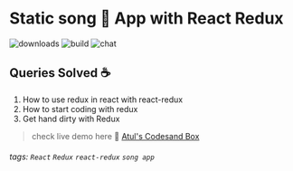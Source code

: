 Static song :microphone: App with React Redux
===
![downloads](https://img.shields.io/github/downloads/atom/atom/total.svg)
![build](https://img.shields.io/appveyor/ci/:user/:repo.svg)
![chat](https://img.shields.io/discord/:serverId.svg)

## Queries Solved :coffee:
1. How to use redux in react with react-redux
2. How to start coding with redux
3. Get hand dirty with Redux

> check live demo here :guitar:
[Atul's Codesand Box](https://ym0q0351p9.codesandbox.io/)

###### tags: `React` `Redux` `react-redux` `song app`
